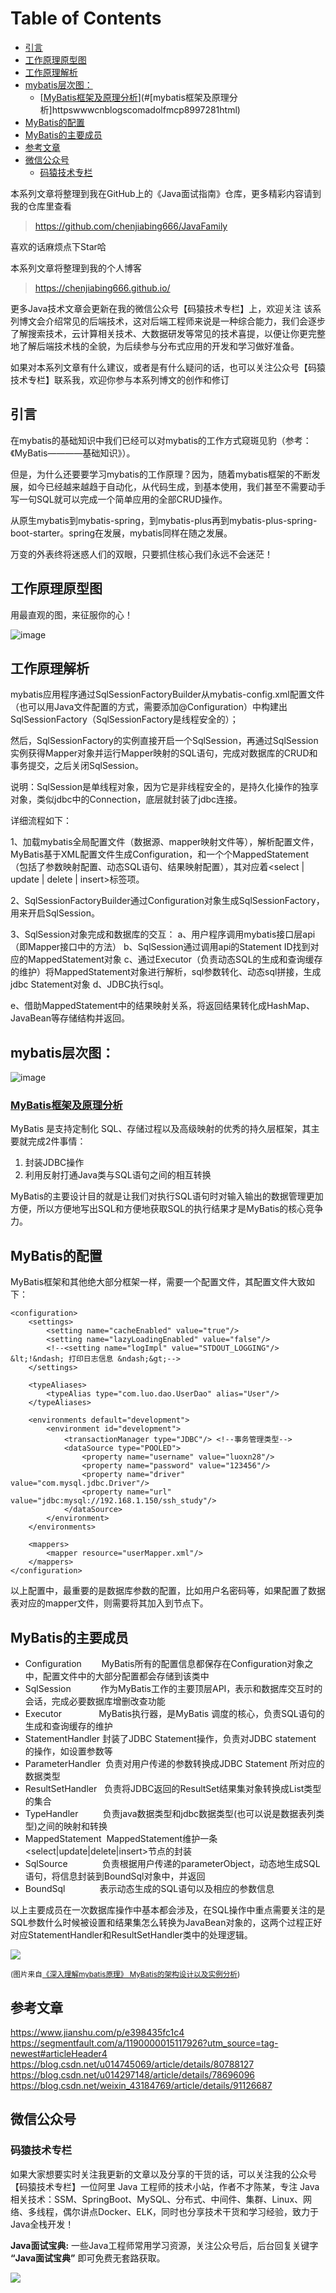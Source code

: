 # Table of Contents

  * [引言](#引言)
  * [工作原理原型图](#工作原理原型图)
  * [工作原理解析](#工作原理解析)
  * [mybatis层次图：](#mybatis层次图：)
    * [[MyBatis框架及原理分析](https://www.cnblogs.com/adolfmc/p/8997281.html)](#[mybatis框架及原理分析]httpswwwcnblogscomadolfmcp8997281html)
  * [MyBatis的配置](#mybatis的配置)
  * [MyBatis的主要成员](#mybatis的主要成员)
  * [参考文章](#参考文章)
  * [微信公众号](#微信公众号)
      * [码猿技术专栏](#码猿技术专栏)

本系列文章将整理到我在GitHub上的《Java面试指南》仓库，更多精彩内容请到我的仓库里查看

> https://github.com/chenjiabing666/JavaFamily

喜欢的话麻烦点下Star哈

本系列文章将整理到我的个人博客
> https://chenjiabing666.github.io/

更多Java技术文章会更新在我的微信公众号【码猿技术专栏】上，欢迎关注
该系列博文会介绍常见的后端技术，这对后端工程师来说是一种综合能力，我们会逐步了解搜索技术，云计算相关技术、大数据研发等常见的技术喜提，以便让你更完整地了解后端技术栈的全貌，为后续参与分布式应用的开发和学习做好准备。


如果对本系列文章有什么建议，或者是有什么疑问的话，也可以关注公众号【码猿技术专栏】联系我，欢迎你参与本系列博文的创作和修订
<!-- more -->

## 引言
在mybatis的基础知识中我们已经可以对mybatis的工作方式窥斑见豹（参考：《MyBatis————基础知识》）。

但是，为什么还要要学习mybatis的工作原理？因为，随着mybatis框架的不断发展，如今已经越来越趋于自动化，从代码生成，到基本使用，我们甚至不需要动手写一句SQL就可以完成一个简单应用的全部CRUD操作。

从原生mybatis到mybatis-spring，到mybatis-plus再到mybatis-plus-spring-boot-starter。spring在发展，mybatis同样在随之发展。

万变的外表终将迷惑人们的双眼，只要抓住核心我们永远不会迷茫！

## 工作原理原型图
用最直观的图，来征服你的心！

![image](https://img-blog.csdn.net/20180624002302854?watermark/2/text/aHR0cHM6Ly9ibG9nLmNzZG4ubmV0L3UwMTQ3NDUwNjk=/font/5a6L5L2T/fontsize/400/fill/I0JBQkFCMA==/dissolve/70)

## 工作原理解析
mybatis应用程序通过SqlSessionFactoryBuilder从mybatis-config.xml配置文件（也可以用Java文件配置的方式，需要添加@Configuration）中构建出SqlSessionFactory（SqlSessionFactory是线程安全的）；

然后，SqlSessionFactory的实例直接开启一个SqlSession，再通过SqlSession实例获得Mapper对象并运行Mapper映射的SQL语句，完成对数据库的CRUD和事务提交，之后关闭SqlSession。

说明：SqlSession是单线程对象，因为它是非线程安全的，是持久化操作的独享对象，类似jdbc中的Connection，底层就封装了jdbc连接。

详细流程如下：

1、加载mybatis全局配置文件（数据源、mapper映射文件等），解析配置文件，MyBatis基于XML配置文件生成Configuration，和一个个MappedStatement（包括了参数映射配置、动态SQL语句、结果映射配置），其对应着<select | update | delete | insert>标签项。

2、SqlSessionFactoryBuilder通过Configuration对象生成SqlSessionFactory，用来开启SqlSession。

3、SqlSession对象完成和数据库的交互：
a、用户程序调用mybatis接口层api（即Mapper接口中的方法）
b、SqlSession通过调用api的Statement ID找到对应的MappedStatement对象
c、通过Executor（负责动态SQL的生成和查询缓存的维护）将MappedStatement对象进行解析，sql参数转化、动态sql拼接，生成jdbc Statement对象
d、JDBC执行sql。

e、借助MappedStatement中的结果映射关系，将返回结果转化成HashMap、JavaBean等存储结构并返回。

## mybatis层次图：
![image](https://img-blog.csdn.net/20180625095624918?watermark/2/text/aHR0cHM6Ly9ibG9nLmNzZG4ubmV0L3UwMTQ3NDUwNjk=/font/5a6L5L2T/fontsize/400/fill/I0JBQkFCMA==/dissolve/70)

### [MyBatis框架及原理分析](https://www.cnblogs.com/adolfmc/p/8997281.html)



MyBatis 是支持定制化 SQL、存储过程以及高级映射的优秀的持久层框架，其主要就完成2件事情：

1.  封装JDBC操作
2.  利用反射打通Java类与SQL语句之间的相互转换

MyBatis的主要设计目的就是让我们对执行SQL语句时对输入输出的数据管理更加方便，所以方便地写出SQL和方便地获取SQL的执行结果才是MyBatis的核心竞争力。

## MyBatis的配置

MyBatis框架和其他绝大部分框架一样，需要一个配置文件，其配置文件大致如下：


    <configuration>
        <settings>
            <setting name="cacheEnabled" value="true"/>
            <setting name="lazyLoadingEnabled" value="false"/>
            <!--<setting name="logImpl" value="STDOUT_LOGGING"/> &lt;!&ndash; 打印日志信息 &ndash;&gt;-->
        </settings>
    
        <typeAliases>
            <typeAlias type="com.luo.dao.UserDao" alias="User"/>
        </typeAliases>
    
        <environments default="development">
            <environment id="development">
                <transactionManager type="JDBC"/> <!--事务管理类型-->
                <dataSource type="POOLED">
                    <property name="username" value="luoxn28"/>
                    <property name="password" value="123456"/>
                    <property name="driver" value="com.mysql.jdbc.Driver"/>
                    <property name="url" value="jdbc:mysql://192.168.1.150/ssh_study"/>
                </dataSource>
            </environment>
        </environments>
    
        <mappers>
            <mapper resource="userMapper.xml"/>
        </mappers>
    </configuration>




以上配置中，最重要的是数据库参数的配置，比如用户名密码等，如果配置了数据表对应的mapper文件，则需要将其加入到<mappers>节点下。 

## MyBatis的主要成员

*   Configuration        MyBatis所有的配置信息都保存在Configuration对象之中，配置文件中的大部分配置都会存储到该类中
*   SqlSession            作为MyBatis工作的主要顶层API，表示和数据库交互时的会话，完成必要数据库增删改查功能
*   Executor               MyBatis执行器，是MyBatis 调度的核心，负责SQL语句的生成和查询缓存的维护
*   StatementHandler 封装了JDBC Statement操作，负责对JDBC statement 的操作，如设置参数等
*   ParameterHandler  负责对用户传递的参数转换成JDBC Statement 所对应的数据类型
*   ResultSetHandler   负责将JDBC返回的ResultSet结果集对象转换成List类型的集合
*   TypeHandler          负责java数据类型和jdbc数据类型(也可以说是数据表列类型)之间的映射和转换
*   MappedStatement  MappedStatement维护一条<select|update|delete|insert>节点的封装
*   SqlSource              负责根据用户传递的parameterObject，动态地生成SQL语句，将信息封装到BoundSql对象中，并返回
*   BoundSql              表示动态生成的SQL语句以及相应的参数信息

以上主要成员在一次数据库操作中基本都会涉及，在SQL操作中重点需要关注的是SQL参数什么时候被设置和结果集怎么转换为JavaBean对象的，这两个过程正好对应StatementHandler和ResultSetHandler类中的处理逻辑。

![](http://img.blog.csdn.net/20141028140852531?watermark/2/text/aHR0cDovL2Jsb2cuY3Nkbi5uZXQvbHVhbmxvdWlz/font/5a6L5L2T/fontsize/400/fill/I0JBQkFCMA==/dissolve/70/gravity/SouthEast)

<sub>(图片来自[《深入理解mybatis原理》 MyBatis的架构设计以及实例分析](http://blog.csdn.net/luanlouis/article/details/40422941))</sub>




## 参考文章

https://www.jianshu.com/p/e398435fc1c4
https://segmentfault.com/a/1190000015117926?utm_source=tag-newest#articleHeader4
https://blog.csdn.net/u014745069/article/details/80788127
https://blog.csdn.net/u014297148/article/details/78696096
https://blog.csdn.net/weixin_43184769/article/details/91126687

## 微信公众号

### 码猿技术专栏

如果大家想要实时关注我更新的文章以及分享的干货的话，可以关注我的公众号【码猿技术专栏】一位阿里 Java 工程师的技术小站，作者不才陈某，专注 Java 相关技术：SSM、SpringBoot、MySQL、分布式、中间件、集群、Linux、网络、多线程，偶尔讲点Docker、ELK，同时也分享技术干货和学习经验，致力于Java全栈开发！

**Java面试宝典:** 一些Java工程师常用学习资源，关注公众号后，后台回复关键字 **“Java面试宝典”** 即可免费无套路获取。

![](https://www.java-family.cn/BlogImage/%E5%8D%95%E6%8E%A8/16.jpg)

​                     
